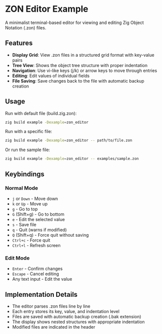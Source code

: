 # ZON Editor Example

A minimalist terminal-based editor for viewing and editing Zig Object Notation (.zon) files.

## Features

- **Display Grid**: View .zon files in a structured grid format with key-value pairs
- **Tree View**: Shows the object tree structure with proper indentation
- **Navigation**: Use vi-like keys (j/k) or arrow keys to move through entries
- **Editing**: Edit values of individual fields
- **File Saving**: Save changes back to the file with automatic backup creation

## Usage

Run with default file (build.zig.zon):
```bash
zig build example -Dexample=zon_editor
```

Run with a specific file:
```bash
zig build example -Dexample=zon_editor -- path/to/file.zon
```

Or run the sample file:
```bash
zig build example -Dexample=zon_editor -- examples/sample.zon
```

## Keybindings

### Normal Mode
- `j` or `Down` - Move down
- `k` or `Up` - Move up
- `g` - Go to top
- `G` (Shift+g) - Go to bottom
- `e` - Edit the selected value
- `s` - Save file
- `q` - Quit (warns if modified)
- `Q` (Shift+q) - Force quit without saving
- `Ctrl+c` - Force quit
- `Ctrl+l` - Refresh screen

### Edit Mode
- `Enter` - Confirm changes
- `Escape` - Cancel editing
- Any text input - Edit the value

## Implementation Details

- The editor parses .zon files line by line
- Each entry stores its key, value, and indentation level
- Files are saved with automatic backup creation (.bak extension)
- The display shows nested structures with appropriate indentation
- Modified files are indicated in the header
